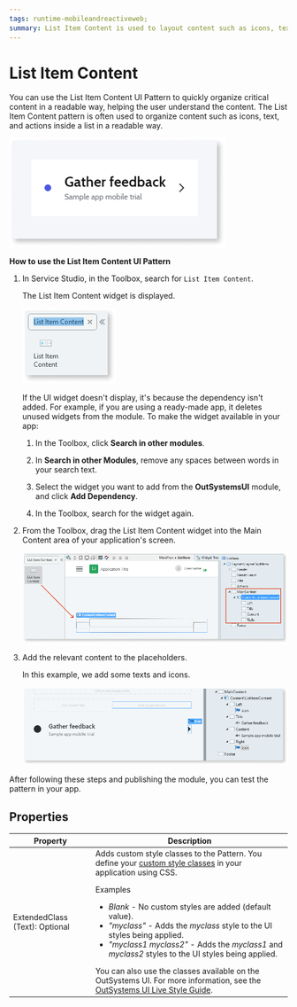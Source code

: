 ```yaml
---
tags: runtime-mobileandreactiveweb;
summary: List Item Content is used to layout content such as icons, text, and actions inside a list in a readable way.
---
```


# List Item Content

You can use the List Item Content UI Pattern to quickly organize critical content in a readable way, helping the user understand the content. The List Item Content pattern is often used to organize content such as icons, text, and actions inside a list in a readable way.

![](<images/listitemcontent-1-ss.png>)

**How to use the List Item Content UI Pattern**

1. In Service Studio, in the Toolbox, search for `List Item Content`.

    The List Item Content widget is displayed.

    ![](<images/listitemcontent-2-ss.png>)

    If the UI widget doesn't display, it's because the dependency isn't added. For example, if you are using a ready-made app, it deletes unused widgets from the module. To make the widget available in your app:

    1. In the Toolbox, click **Search in other modules**.

    1. In **Search in other Modules**, remove any spaces between words in your search text.
    
    1. Select the widget you want to add from the **OutSystemsUI** module, and click **Add Dependency**. 
    
    1. In the Toolbox, search for the widget again.

1. From the Toolbox, drag the List Item Content widget into the Main Content area of your application's screen.

    ![](<images/listitemcontent-3-ss.png>)

1. Add the relevant content to the placeholders.

    In this example, we add some texts and icons. 

    ![](<images/listitemcontent-4-ss.png>)

After following these steps and publishing the module, you can test the pattern in your app.

## Properties

| Property |  Description |
|---|---|
| ExtendedClass (Text): Optional |  Adds custom style classes to the Pattern. You define your [custom style classes](../../../../../develop/ui/look-feel/css.md) in your application using CSS. <p>Examples <ul><li>_Blank_ - No custom styles are added (default value).</li><li>_"myclass"_ - Adds the _myclass_ style to the UI styles being applied.</li><li>_"myclass1 myclass2"_ - Adds the _myclass1_ and _myclass2_ styles to the UI styles being applied.</li></ul></p>You can also use the classes available on the OutSystems UI. For more information, see the [OutSystems UI Live Style Guide](https://outsystemsui.outsystems.com/StyleGuidePreview/Styles). |
